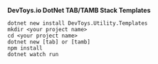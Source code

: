 **DevToys.io DotNet TAB/TAMB Stack Templates**  

``` dotnet new install DevToys.Utility.Templates ```  
```mkdir <your project name>```  
```cd <your project name>```  
```dotnet new [tab] or [tamb]```  
```npm install```  
```dotnet watch run```
